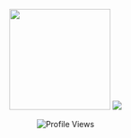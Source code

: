 <p align="center">
  <img height="180em" src="https://github-readme-stats.vercel.app/api/top-langs/?username=akshit2941&layout=compact&hide_border=true&theme=darcula&bg_color=00000000&langs_count=6&hide=jupyter%20notebook,tex,css,php" />
  <img src="https://nirzak-streak-stats.vercel.app/?user=akshit2941&theme=darcula&hide_border=true&background=00000000" />
</p>

<p align="center">
<!--   <img src="https://visitor-badge.laobi.icu/badge?page_id=akshit2941.akshit2941" alt="Visitor Badge" /> -->
  <img src="https://komarev.com/ghpvc/?username=akshit2941&color=orange" alt="Profile Views" />
</p>
